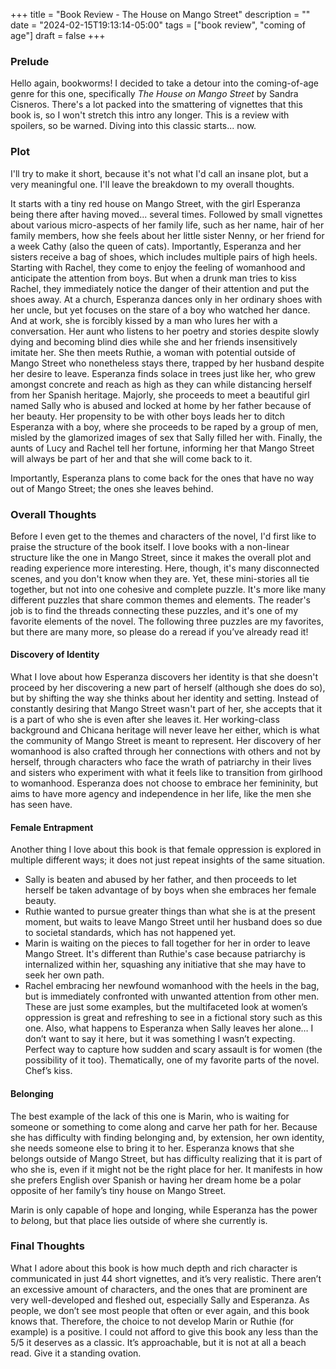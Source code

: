 +++
title = "Book Review - The House on Mango Street"
description = ""
date = "2024-02-15T19:13:14-05:00"
tags = ["book review", "coming of age"]
draft = false
+++

### Prelude

Hello again, bookworms! I decided to take a detour into the coming-of-age genre for this one, specifically *The House on Mango Street* by Sandra Cisneros. There's a lot packed into the smattering of vignettes that this book is, so I won't stretch this intro any longer. This is a review with spoilers, so be warned. Diving into this classic starts... now.

### Plot

I'll try to make it short, because it's not what I'd call an insane plot, but a very meaningful one. I'll leave the breakdown to my overall thoughts.

It starts with a tiny red house on Mango Street, with the girl Esperanza being there after having moved... several times. Followed by small vignettes about various micro-aspects of her family life, such as her name, hair of her family members, how she feels about her little sister Nenny, or her friend for a week Cathy (also the queen of cats). Importantly, Esperanza and her sisters receive a bag of shoes, which includes multiple pairs of high heels. Starting with Rachel, they come to enjoy the feeling of womanhood and anticipate the attention from boys. But when a drunk man tries to kiss Rachel, they immediately notice the danger of their attention and put the shoes away. At a church, Esperanza dances only in her ordinary shoes with her uncle, but yet focuses on the stare of a boy who watched her dance. And at work, she is forcibly kissed by a man who lures her with a conversation. Her aunt who listens to her poetry and stories despite slowly dying and becoming blind dies while she and her friends insensitively imitate her. She then meets Ruthie, a woman with potential outside of Mango Street who nonetheless stays there, trapped by her husband despite her desire to leave. Esperanza finds solace in trees just like her, who grew amongst concrete and reach as high as they can while distancing herself from her Spanish heritage. Majorly, she proceeds to meet a beautiful girl named Sally who is abused and locked at home by her father because of her beauty. Her propensity to be with other boys leads her to ditch Esperanza with a boy, where she proceeds to be raped by a group of men, misled by the glamorized images of sex that Sally filled her with. Finally, the aunts of Lucy and Rachel tell her fortune, informing her that Mango Street will always be part of her and that she will come back to it.

Importantly, Esperanza plans to come back for the ones that have no way out of Mango Street; the ones she leaves behind.

### Overall Thoughts

Before I even get to the themes and characters of the novel, I'd first like to praise the structure of the book itself. I love books with a non-linear structure like the one in Mango Street, since it makes the overall plot and reading experience more interesting. Here, though, it's many disconnected scenes, and you don't know when they are. Yet, these mini-stories all tie together, but not into one cohesive and complete puzzle. It's more like many different puzzles that share common themes and elements. The reader's job is to find the threads connecting these puzzles, and it's one of my favorite elements of the novel. The following three puzzles are my favorites, but there are many more, so please do a reread if you’ve already read it!

#### Discovery of Identity

What I love about how Esperanza discovers her identity is that she doesn't proceed by her discovering a new part of herself (although she does do so), but by shifting the way she thinks about her identity and setting. Instead of constantly desiring that Mango Street wasn't part of her, she accepts that it is a part of who she is even after she leaves it. Her working-class background and Chicana heritage will never leave her either, which is what the community of Mango Street is meant to represent. Her discovery of her womanhood is also crafted through her connections with others and not by herself, through characters who face the wrath of patriarchy in their lives and sisters who experiment with what it feels like to transition from girlhood to womanhood. Esperanza does not choose to embrace her femininity, but aims to have more agency and independence in her life, like the men she has seen have.

#### Female Entrapment

Another thing I love about this book is that female oppression is explored in multiple different ways; it does not just repeat insights of the same situation.
* Sally is beaten and abused by her father, and then proceeds to let herself be taken advantage of by boys when she embraces her female beauty.
* Ruthie wanted to pursue greater things than what she is at the present moment, but waits to leave Mango Street until her husband does so due to societal standards, which has not happened yet.
* Marin is waiting on the pieces to fall together for her in order to leave Mango Street. It's different than Ruthie's case because patriarchy is internalized within her, squashing any initiative that she may have to seek her own path.
* Rachel embracing her newfound womanhood with the heels in the bag, but is immediately confronted with unwanted attention from other men.
These are just some examples, but the multifaceted look at women’s oppression is great and refreshing to see in a fictional story such as this one. Also, what happens to Esperanza when Sally leaves her alone… I don’t want to say it here, but it was something I wasn’t expecting. Perfect way to capture how sudden and scary assault is for women (the possibility of it too). Thematically, one of my favorite parts of the novel. Chef’s kiss.

#### Belonging

The best example of the lack of this one is Marin, who is waiting for someone or something to come along and carve her path for her. Because she has difficulty with finding belonging and, by extension, her own identity, she needs someone else to bring it to her. Esperanza knows that she belongs outside of Mango Street, but has difficulty realizing that it is part of who she is, even if it might not be the right place for her. It manifests in how she prefers English over Spanish or having her dream home be a polar opposite of her family’s tiny house on Mango Street.

Marin is only capable of hope and longing, while Esperanza has the power to *be*long, but that place lies outside of where she currently is.

### Final Thoughts

What I adore about this book is how much depth and rich character is communicated in just 44 short vignettes, and it’s very realistic. There aren’t an excessive amount of characters, and the ones that are prominent are very well-developed and fleshed out, especially Sally and Esperanza. As people, we don’t see most people that often or ever again, and this book knows that. Therefore, the choice to not develop Marin or Ruthie (for example) is a positive. I could not afford to give this book any less than the 5/5 it deserves as a classic. It’s approachable, but it is not at all a beach read. Give it a standing ovation.
